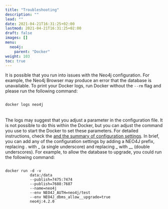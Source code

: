 ```yaml
---
title: "Troubleshooting"
description: ""
lead: ""
date: 2021-04-21T16:31:25+02:00
lastmod: 2021-04-21T16:31:25+02:00
draft: false
images: []
menu: 
  neo4j:
    parent: "Docker"
weight: 103
toc: true
---
```


It is possible that you run into issues with the Neo4j configuration. 
For example, the Neo4j Browser may produce an error that the database is unavailable. To print your Docker logs, run Docker without the <code>--rm</code> flag and please run the following command:

<code>
docker logs neo4j
</code>
<br><br>
The logs may suggest that you adjust a parameter in the configuration file. It is not possible to do this within the Docker, but you can adjust the command you use to start the Docker to set these parameters. For detailed instructions, check the <a href="https://neo4j.com/docs/operations-manual/current/docker/configuration/#docker-neo4j-configuration"Neo4j Docker manual</a> and <a href="https://neo4j.com/docs/operations-manual/current/reference/configuration-settings/#configuration-settings">the summary of configuration settings</a>. In brief, you can add any of the configuration settings by adding a NEO4J prefix, replacing . with _ (a single underscore) and replacing _ with __ (double underscores). For example, to allow the database to upgrade, you could run the following command:

<pre><code>
docker run -d -v 
           data:/data 
           --publish=7475:7474 
           --publish=7688:7687
           --name=neo4j 
           --env NEO4J_AUTH=neo4j/test 
           --env NEO4J_dbms_allow__upgrade=true
           neo4j:4.2.0
</pre></code>
